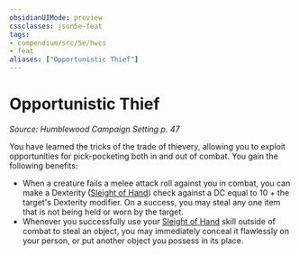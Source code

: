 ```yaml
---
obsidianUIMode: preview
cssclasses: json5e-feat
tags:
- compendium/src/5e/hwcs
- feat
aliases: ["Opportunistic Thief"]
---
```

# Opportunistic Thief
*Source: Humblewood Campaign Setting p. 47*  

You have learned the tricks of the trade of thievery, allowing you to exploit opportunities for pick-pocketing both in and out of combat. You gain the following benefits:

- When a creature fails a melee attack roll against you in combat, you can make a Dexterity ([Sleight of Hand](/3-Mechanics/CLI/rules/skills.md#Sleight%20of%20Hand)) check against a DC equal to 10 + the target's Dexterity modifier. On a success, you may steal any one item that is not being held or worn by the target.  
- Whenever you successfully use your [Sleight of Hand](/3-Mechanics/CLI/rules/skills.md#Sleight%20of%20Hand) skill outside of combat to steal an object, you may immediately conceal it flawlessly on your person, or put another object you possess in its place.